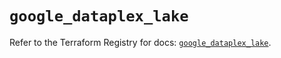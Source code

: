 # `google_dataplex_lake`

Refer to the Terraform Registry for docs: [`google_dataplex_lake`](https://registry.terraform.io/providers/hashicorp/google-beta/6.34.0/docs/resources/google_dataplex_lake).
